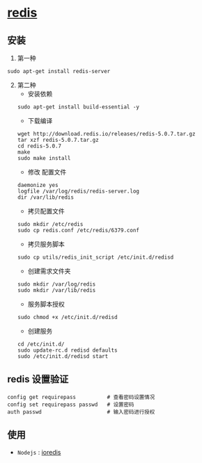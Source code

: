 # [redis](https://redis.io/)

## 安装
1. 第一种
```
sudo apt-get install redis-server
```
2. 第二种
    * 安装依赖
    ```
    sudo apt-get install build-essential -y
    ```
    * 下载编译
    ```
    wget http://download.redis.io/releases/redis-5.0.7.tar.gz
    tar xzf redis-5.0.7.tar.gz
    cd redis-5.0.7
    make 
    sudo make install
    ```
    * 修改 配置文件
    ```
    daemonize yes
    logfile /var/log/redis/redis-server.log
    dir /var/lib/redis
    ```
    * 拷贝配置文件
    ```
    sudo mkdir /etc/redis
    sudo cp redis.conf /etc/redis/6379.conf
    ```
    * 拷贝服务脚本
    ```
    sudo cp utils/redis_init_script /etc/init.d/redisd
    ```
    * 创建需求文件夹
    ```
    sudo mkdir /var/log/redis
    sudo mkdir /var/lib/redis
    ```
    * 服务脚本授权
    ```
    sudo chmod +x /etc/init.d/redisd
    ```
    * 创建服务
    ```
    cd /etc/init.d/
    sudo update-rc.d redisd defaults
    sudo /etc/init.d/redisd start
    ```



## redis 设置验证

```redis
config get requirepass          # 查看密码设置情况
config set requirepass passwd   # 设置密码
auth passwd                     # 输入密码进行授权
```

## 使用

* `Nodejs` : [ioredis](https://github.com/luin/ioredis)

